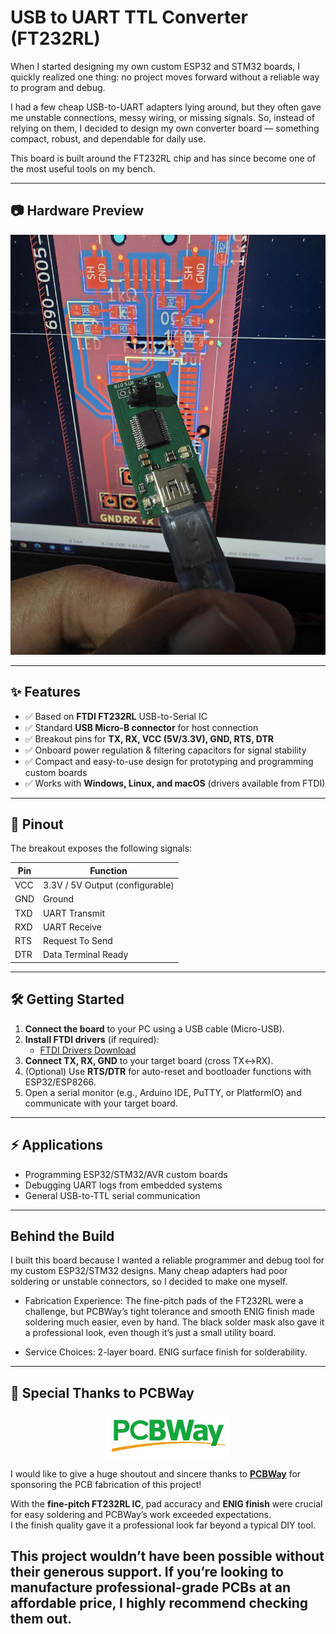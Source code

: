 # USB to UART TTL Converter (FT232RL)

When I started designing my own custom ESP32 and STM32 boards, I quickly realized one thing:
no project moves forward without a reliable way to program and debug.

I had a few cheap USB-to-UART adapters lying around, but they often gave me unstable connections, messy wiring, or missing signals. So, instead of relying on them, I decided to design my own converter board — something compact, robust, and dependable for daily use.

This board is built around the FT232RL chip and has since become one of the most useful tools on my bench.

---

## 📷 Hardware Preview
<p align="center">
  <img src="Assets\photo_2025-09-28_22-46-26.jpg" width="620"/>
</p>

---

## ✨ Features
- ✅ Based on **FTDI FT232RL** USB-to-Serial IC  
- ✅ Standard **USB Micro-B connector** for host connection  
- ✅ Breakout pins for **TX, RX, VCC (5V/3.3V), GND, RTS, DTR**  
- ✅ Onboard power regulation & filtering capacitors for signal stability  
- ✅ Compact and easy-to-use design for prototyping and programming custom boards  
- ✅ Works with **Windows, Linux, and macOS** (drivers available from FTDI)  

---

## 🔌 Pinout
The breakout exposes the following signals:

| Pin  | Function                        |
|------|---------------------------------|
| VCC  | 3.3V / 5V Output (configurable) |
| GND  | Ground                          |
| TXD  | UART Transmit                   |
| RXD  | UART Receive                    |
| RTS  | Request To Send                 |
| DTR  | Data Terminal Ready             |

---

## 🛠️ Getting Started
1. **Connect the board** to your PC using a USB cable (Micro-USB).  
2. **Install FTDI drivers** (if required):
   - [FTDI Drivers Download](https://ftdichip.com/drivers/)  
3. **Connect TX, RX, GND** to your target board (cross TX↔RX).  
4. (Optional) Use **RTS/DTR** for auto-reset and bootloader functions with ESP32/ESP8266.  
5. Open a serial monitor (e.g., Arduino IDE, PuTTY, or PlatformIO) and communicate with your target board.  

---

## ⚡ Applications
- Programming ESP32/STM32/AVR custom boards  
- Debugging UART logs from embedded systems  
- General USB-to-TTL serial communication  

---
## Behind the Build

I built this board because I wanted a reliable programmer and debug tool for my custom ESP32/STM32 designs. Many cheap adapters had poor soldering or unstable connectors, so I decided to make one myself.

- Fabrication Experience:
The fine-pitch pads of the FT232RL were a challenge, but PCBWay’s tight tolerance and smooth ENIG finish made soldering much easier, even by hand. The black solder mask also gave it a professional look, even though it’s just a small utility board.

- Service Choices:
2-layer board.
ENIG surface finish for solderability.


---

## 🎉 Special Thanks to PCBWay


<p align="center">
  <a href="https://www.pcbway.com/" target="_blank">
    <img src="https://github.com/AvishkaVishwa/12V-DC-Motor-Speed-Controller-PCB-Design-using-KiCAD/blob/0191b6e02eeb30e176867d2a93ebec854536829a/Images/pcbwaylogo.jpg" alt="PCBWay" width="200"/>
  </a>

</p>

I would like to give a huge shoutout and sincere thanks to **[PCBWay](https://www.pcbway.com/)** for sponsoring the PCB fabrication of this project!
 
With the **fine-pitch FT232RL IC**, pad accuracy and **ENIG finish** were crucial for easy soldering  and PCBWay’s work exceeded expectations.  
I the finish quality gave it a professional look far beyond a typical DIY tool.

This project wouldn’t have been possible without their generous support. If you’re looking to manufacture professional-grade PCBs at an affordable price, I highly recommend checking them out.
---